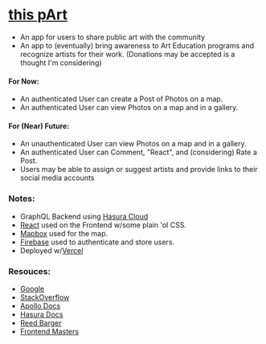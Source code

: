 # [this pArt](https://this-part-demo.vercel.app/)

- An app for users to share public art with the community
- An app to (eventually) bring awareness to Art Education programs and recognize artists for their work.
  (Donations may be accepted is a thought I'm considering)

#### For Now:

- An authenticated User can create a Post of Photos on a map.
- An authenticated User can view Photos on a map and in a gallery.

#### For (Near) Future:

- An unauthenticated User can view Photos on a map and in a gallery.
- An authenticated User can Comment, "React", and (considering) Rate a Post.
- Users may be able to assign or suggest artists and provide links to their social media accounts

### Notes:

- GraphQL Backend using [Hasura Cloud](https://hasura.io/)
- [React](https://reactjs.org/) used on the Frontend w/some plain 'ol CSS.
- [Mapbox](https://www.mapbox.com/) used for the map.
- [Firebase](https://firebase.google.com/) used to authenticate and store users.
- Deployed w/[Vercel](https://vercel.com/)

### Resouces:

- [Google](https://www.google.com/)
- [StackOverflow](https://stackoverflow.com/)
- [Apollo Docs](https://www.apollographql.com/docs/react/)
- [Hasura Docs](https://hasura.io/docs/latest/graphql/cloud/index.html)
- [Reed Barger](https://reedbarger.com/)
- [Frontend Masters](https://frontendmasters.com/)

